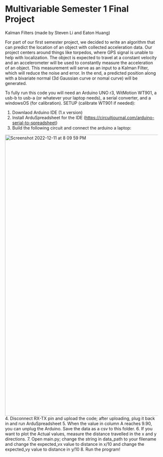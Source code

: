 # Multivariable Semester 1 Final Project
Kalman Filters (made by Steven Li and Eaton Huang)

For part of our first semester project, we decided to write an algorithm that can predict the location of an object with collected acceleration data.
Our project centers around things like torpedos, where GPS signal is unable to help with localization. The object is expected to travel at a constant velocity and an accelerometer will be used to constantly measure the acceleration of an object. This measurement will serve as an input to a Kalman Filter, which will reduce the noise and error. In the end, a predicted position along with a bivariate normal (3d Gaussian curve or nomal curve) will be generated.

To fully run this code you will need an Arduino UNO r3, WitMotion WT901, a usb-b to usb-a (or whatever your laptop needs), a serial converter, and a windowsOS (for calibration).
SETUP (calibrate WT901 if needed): 
1. Downlaod Arduino IDE (1.x version)
2. Install ArduSpreadsheet for the IDE (https://circuitjournal.com/arduino-serial-to-spreadsheet)
3. Build the following circuit and connect the arduino a laptop:
<img width="927" alt="Screenshot 2022-12-11 at 8 09 59 PM" src="https://user-images.githubusercontent.com/74156687/207230943-3ea457b0-d0be-4b17-8df2-d0849722856d.png">
4. Disconnect RX-TX pin and upload the code; after uploading, plug it back in and run ArduSpreadsheet
5. When the value in column A reaches 9.90, you can unplug the Arduino. Save the data as a csv to this folder.
6. If you want to plot the Actual values, measure the distance travelled in the x and y directions.
7. Open main.py; change the string in data_path to your filename and change the expected_vx value to distance in x/10 and change the expected_vy value to distance in y/10
8. Run the program!
